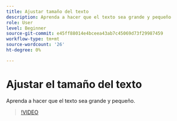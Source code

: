 ```yaml
---
title: Ajustar tamaño del texto
description: Aprenda a hacer que el texto sea grande y pequeño
role: User
level: Beginner
source-git-commit: e45ff88014e4bceea43ab7c45069d73f29987459
workflow-type: tm+mt
source-wordcount: '26'
ht-degree: 0%

---
```


# Ajustar el tamaño del texto

Aprenda a hacer que el texto sea grande y pequeño.

>[!VIDEO](https://video.tv.adobe.com/v/3420213?quality=12&learn=on&hidetitle=true)
